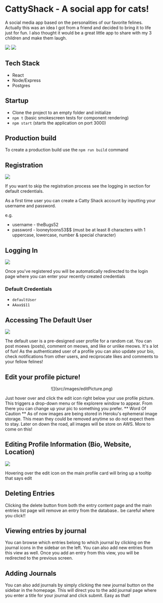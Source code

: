 # CattyShack - A social app for cats!

A social media app based on the personalities of our favorite felines. Actually this was an idea I got from a friend and decided to bring it to life just for fun. I also thought it would be a great little app to share with my 3 children and make them laugh.


![](src/images/landingpage.png)
![](src/images/landingpage2.png)


## Tech Stack

* React
* Node/Express
* Postgres

## Startup

* Clone the project to an empty folder and initialize
* `npm t`  (basic smokescreen tests for component rendering)
* `npm start` (starts the application on port 3000)

## Production build

To create a production build use the `npm run build` command


## Registration

![](src/images/signup.png)

If you want to skip the registration process see the logging in section for default credentials.

As a first time user you can create a Catty Shack account by inputting your username and password.

e.g.

* username - theBugs52
* password - looneytoons53$$  (must be at least 8 characters with 1 uppercase, lowercase, number & special character)

## Logging In

![](src/images/login.png)

Once you've registered you will be automatically redirected to the login page where you can enter your recently created credentials

### Default Credentials

* `defaultUser` 
* `AAaa$$11`

## Accessing The Default User

![](src/images/homepage.png)

The default user is a pre-designed user profile for a random cat. You can post moews (posts), comment on meows, and like or unlike meows. It's a lot of fun! As the authenticated user of a profile you can also update your bio, check notifications from other users, and reciprocate likes and comments to your fellow felines!

## Edit your profile picture!
<div style='text-align:center'>![](src/images/editPicture.png)</div>

Just hover over and click the edit icon right below your use profile picture. This triggers a drop-down menu or file explorere window to appear. From there you can change up your pic to something you prefer. ** Word Of Caution ** As of now images are being stored in Heroku's ephemeral image storage. This mean they could be removed anytime so do not expect them to stay. Later on down the road, all images will be store on AWS. More to come on this!

## Editing Profile Information (Bio, Website, Location)

![](src/images/editDetails.png)

Hovering over the edit icon on the main profile card will bring up a tooltip that says edit
## Deleting Entries

Clicking the delete button from both the entry content page and the main entries list page will remove an entry from the database.. be careful where you click!!

## Viewing entries by journal

You can browse which entries belong to which journal by clicking on the journal icons in the sidebar on the left. You can also add new entries from this view as well. Once you add an entry from this view, you will be redirected to the previous screen. 

## Adding Journals

You can also add journals by simply clicking the new journal button on the sidebar in the homepage.  This will direct you to the add journal page where you enter a title for your journal and click submit. Easy as that!




